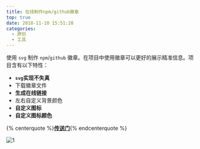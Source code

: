```yaml
---
title: 在线制作npm/github徽章
top: true
date: 2018-11-10 15:51:28
categories:
  - 原创
  - 工具
---
```


使用 `svg` 制作 `npm`/`github` 徽章。在项目中使用徽章可以更好的展示精准信息。项目含有以下特性：

- **`svg`实现不失真**
- 下载徽章文件
- **生成在线链接**
- 左右自定义背景颜色
- **自定义图标**
- **自定义图标颜色**

<!-- more -->

{% centerquote %}**[传送门](https://woolson.github.io/npmer-page/)**{% endcenterquote %}

![1](/images/npmer-badge.png)